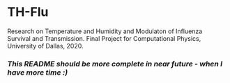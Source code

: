# TH-Flu
Research on Temperature and Humidity and Modulaton of Influenza Survival and Transmission. Final Project for Computational Physics, University of Dallas, 2020.

### *This README should be more complete in near future - when I have more time :)*
